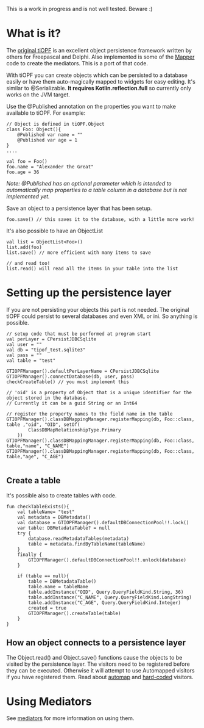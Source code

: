 This is a work in progress and is not well tested. Beware :)

# What is it?
The [original tiOPF](https://github.com/graemeg/tiopf/tree/tiopf2) is an excellent object persistence framework written 
by others for Freepascal and Delphi. Also implemented is some of the [Mapper](https://github.com/graemeg/tiopf_apps) 
code to create the mediators. This is a port of that code.

With tiOPF you can create objects which can be persisted to a database easily or have them auto-magically mapped to 
widgets for easy editing. It's similar to @Serializable. **It requires Kotlin.reflection.full** so currently only works 
on the JVM target.

Use the @Published annotation on the properties you want to make available to tiOPF. For example:

~~~
// Object is defined in tiOPF.Object
class Foo: Object(){
    @Published var name = ""         
    @Published var age = 1
}
....

val foo = Foo()
foo.name = "Alexander the Great"
foo.age = 36
~~~
*Note: @Published has an optional parameter which is intended to automatically map properties to a table column in a 
database but is not implemented yet.*

Save an object to a persistence layer that has been setup.

~~~
foo.save() // this saves it to the database, with a little more work!
~~~
It's also possible to have an ObjectList<Foo>

~~~
val list = ObjectList<Foo>()
list.add(foo)
list.save() // more efficient with many items to save 

// and read too!
list.read() will read all the items in your table into the list   
~~~~


# Setting up the persistence layer

If you are not persisting your objects this part is not needed. The original tiOPF could persist to several databases 
and even XML or ini. So anything is possible.
~~~~
// setup code that must be performed at program start
val perLayer = CPersistJDBCSqlite
val user = ""
val db = "tipof_test.sqlite3"
val pass = ""
val table = "test"

GTIOPFManager().defaultPerLayerName = CPersistJDBCSqlite
GTIOPFManager().connectDatabase(db, user, pass)
checkCreateTable() // you must implement this

// 'oid' is a property of Object that is a unique identifier for the object stored in the database.
// Currently it can be a guid String or an Int64  

// register the property names to the field name in the table
GTIOPFManager().classDBMappingManager.registerMapping(db, Foo::class, table ,"oid", "OID", setOf(
        ClassDBMapRelationshipType.Primary
    ))
GTIOPFManager().classDBMappingManager.registerMapping(db, Foo::class, table,"name", "C_NAME")
GTIOPFManager().classDBMappingManager.registerMapping(db, Foo::class, table,"age", "C_AGE")
 
~~~~
## Create a table
It's possible also to create tables with code.
~~~
fun checkTableExists(){
    val tableName= "test"
    val metadata = DBMetadata()
    val database = GTIOPFManager().defaultDBConnectionPool!!.lock()
    var table: DBMetadataTable? = null    
    try {
        database.readMetadataTables(metadata)
        table = metadata.findByTableName(tableName)
    }
    finally {
        GTIOPFManager().defaultDBConnectionPool!!.unlock(database)
    }

    if (table == null){
        table = DBMetadataTable()
        table.name = tableName
        table.addInstance("OID", Query.QueryFieldKind.String, 36)
        table.addInstance("C_NAME", Query.QueryFieldKind.LongString)
        table.addInstance("C_AGE", Query.QueryFieldKind.Integer)
        created = true
        GTIOPFManager().createTable(table)
    }    
}
~~~

## How an object connects to a persistence layer

The Object.read() and Object.save() functions cause the objects to be visited by the persistence layer. The visitors need 
to be registered before they can be executed. Otherwise it will attempt to use Automapped visitors if you have registered
them. Read about [automap](./README-automap.md) and [hard-coded](./README-hardcoded%20visitors.md) visitors.
 

# Using Mediators

See [mediators](./README-mediators.md) for more information on using them.

